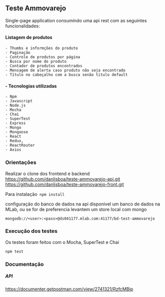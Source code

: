 ## Teste Ammovarejo

Single-page application consumindo uma api rest com as seguintes funcionalidades:

####  Listagem de produtos
    - Thumbs e informções do produto
    - Paginação
    - Controle de produtos por página
    - Busca por nome do produto
    - Contador de produtos encontrados 
    - Mensagem de alerta caso produto não seja encontrado
    - Título no cabeçalho com a busca senão titulo default

#### - Tecnologias utilizadas
    - Npm
    - Javascript
    - Node.js
    - Mocha
    - Chai
    - SuperTest
    - Express 
    - Mongo
    - Mongoose
    - React
    - Redux, 
    - ReactRouter 
    - Axios

### Orientações
Realizar o clone dos frontend e backend
https://github.com/danlisboa/teste-ammovarejo-api.git
https://github.com/danlisboa/teste-ammovarejo-front.git

Para instalação` npm install`

configuração do banco de dados na api
disponivel um banco de dados na MLab, ou se for de preferencia levantem um store local com mongo

`mongodb://<user>:<pass>@ds041177.mlab.com:41177/bd-test-ammovarejo `

### Execução dos testes
Os testes foram feitos com o Mocha, SuperTest e Chai

`npm test
`
### Documentação
##### API
https://documenter.getpostman.com/view/2741321/RzfcMBip
